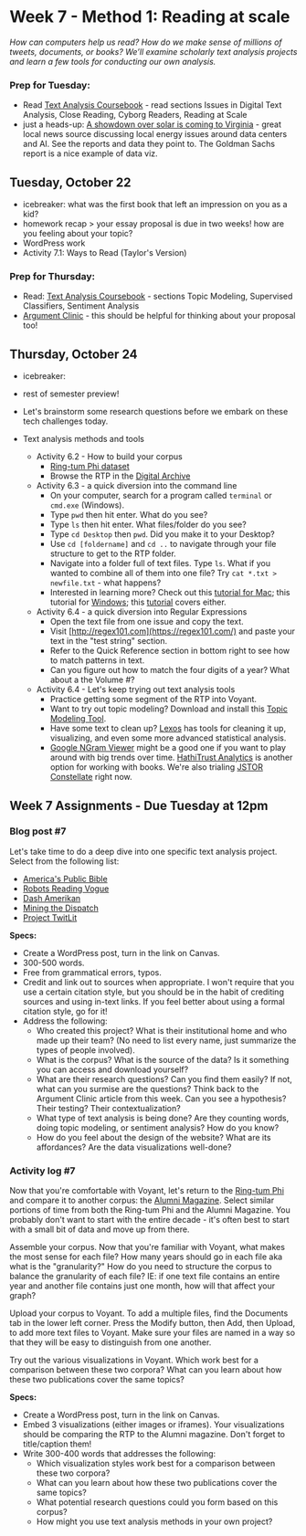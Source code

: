 # Week 7 - Method 1: Reading at scale
*How can computers help us read? How do we make sense of millions of tweets, documents, or books? We’ll examine scholarly text analysis projects and learn a few tools for conducting our own analysis.*

### Prep for Tuesday:

* Read [Text Analysis Coursebook](http://walshbr.com/textanalysiscoursebook/) - read sections Issues in Digital Text Analysis, Close Reading, Cyborg Readers, Reading at Scale
* just a heads-up: [A showdown over solar is coming to Virginia](https://cardinalnews.org/2024/10/21/a-showdown-over-solar-is-coming-to-virginia/) - great local news source discussing local energy issues around data centers and AI. See the reports and data they point to. The Goldman Sachs report is a nice example of data viz.

## Tuesday, October 22

* icebreaker: what was the first book that left an impression on you as a kid? 
* homework recap > your essay proposal is due in two weeks! how are you feeling about your topic? 
* WordPress work
* Activity 7.1: Ways to Read (Taylor's Version)

### Prep for Thursday:
* Read: [Text Analysis Coursebook](http://walshbr.com/textanalysiscoursebook/) -  sections Topic Modeling, Supervised Classifiers, Sentiment Analysis
* [Argument Clinic](https://web.archive.org/web/20220122103133/http://scottbot.net/argument-clinic/) - this should be helpful for thinking about your proposal too!


## Thursday, October 24

* icebreaker: 
* rest of semester preview!
* Let's brainstorm some research questions before we embark on these tech challenges today.

* Text analysis methods and tools 
	* Activity 6.2 - How to build your corpus
		* [Ring-tum Phi dataset](https://github.com/wludh/dataset-RingtumPhi) 
		* Browse the RTP in the [Digital Archive](https://digitalarchive.wlu.edu/islandora/ring-tum-phi)
	* Activity 6.3 - a quick diversion into the command line 
		* On your computer, search for a program called `terminal` or `cmd.exe` (Windows).
		* Type `pwd` then hit enter. What do you see? 
		* Type `ls` then hit enter. What files/folder do you see? 
		* Type `cd Desktop` then `pwd`. Did you make it to your Desktop?
		* Use `cd [foldername]` and `cd ..` to navigate through your file structure to get to the RTP folder.
		* Navigate into a folder full of text files. Type `ls`. What if you wanted to combine all of them into one file? Try `cat *.txt > newfile.txt` - what happens? 
		* Interested in learning more? Check out this [tutorial for Mac](http://programminghistorian.org/lessons/intro-to-bash); this tutorial for [Windows](http://programminghistorian.org/lessons/intro-to-powershell); this [tutorial](https://learnrubythehardway.org/book/appendixa.html) covers either. 
	* Activity 6.4 - a quick diversion into Regular Expressions
		* Open the text file from one issue and copy the text.
		* Visit [http://regex101.com](https://regex101.com/) and paste your text in the "test string" section.
		* Refer to the Quick Reference section in bottom right to see how to match patterns in text. 
		* Can you figure out how to match the four digits of a year? What about a the Volume #? 
	* Activity 6.4 - Let's keep trying out text analysis tools
		* Practice getting some segment of the RTP into Voyant. 
		* Want to try out topic modeling? Download and install this [Topic Modeling Tool](https://github.com/senderle/topic-modeling-tool).
		* Have some text to clean up? [Lexos](http://lexos.wheatoncollege.edu/upload) has tools for cleaning it up, visualizing, and even some more advanced statistical analysis. 
		* [Google NGram Viewer](https://books.google.com/ngrams) might be a good one if you want to play around with big trends over time. [HathiTrust Analytics](http://analytics.hathitrust.org/) is another option for working with books. We're also trialing [JSTOR Constellate](https://constellate.org/) right now.



## Week 7 Assignments - Due Tuesday at 12pm


### Blog post #7
Let's take time to do a deep dive into one specific text analysis project. Select from the following list:

* [America's Public Bible](https://americaspublicbible.org/)
* [Robots Reading Vogue](http://dh.library.yale.edu/projects/vogue/)
* [Dash Amerikan](http://dashamerikan.scholarslab.org/)
* [Mining the Dispatch](https://dsl.richmond.edu/dispatch/)
* [Project TwitLit](https://twitlit.github.io/)

**Specs:** 

* Create a WordPress post, turn in the link on Canvas.
* 300-500 words. 
* Free from grammatical errors, typos. 
* Credit and link out to sources when appropriate. I won't require that you use a certain citation style, but you should be in the habit of crediting sources and using in-text links. If you feel better about using a formal citation style, go for it! 
* Address the following:
	* Who created this project? What is their institutional home and who made up their team? (No need to list every name, just summarize the types of people involved). 
	* What is the corpus? What is the source of the data? Is it something you can access and download yourself?
	* What are their research questions? Can you find them easily? If not, what can you surmise are the questions? Think back to the Argument Clinic article from this week. Can you see a hypothesis? Their testing? Their contextualization? 
	* What type of text analysis is being done? Are they counting words, doing topic modeling, or sentiment analysis? How do you know? 
	* How do you feel about the design of the website? What are its affordances? Are the data visualizations well-done? 

### Activity log #7 

Now that you're comfortable with Voyant, let's return to the [Ring-tum Phi](https://github.com/wludh/dataset-ringtumPhi) and compare it to another corpus: the [Alumni Magazine](https://github.com/wludh/dataset-AlumniMagazine). Select similar portions of time from both the Ring-tum Phi and the Alumni Magazine. You probably don't want to start with the entire decade - it's often best to start with a small bit of data and move up from there.

Assemble your corpus. Now that you're familiar with Voyant, what makes the most sense for each file? How many years should go in each file aka what is the "granularity?" How do you need to structure the corpus to balance the granularity of each file? IE: if one text file contains an entire year and another file contains just one month, how will that affect your graph?

Upload your corpus to Voyant. To add a multiple files, find the Documents tab in the lower left corner. Press the Modify button, then Add, then Upload, to add more text files to Voyant. Make sure your files are named in a way so that they will be easy to distinguish from one another.

Try out the various visualizations in Voyant. Which work best for a comparison between these two corpora? What can you learn about how these two publications cover the same topics? 

**Specs:** 

* Create a WordPress post, turn in the link on Canvas.
* Embed 3 visualizations (either images or iframes). Your visualizations should be comparing the RTP to the Alumni magazine. Don't forget to title/caption them! 
* Write 300-400 words that addresses the following:
	* Which visualization styles work best for a comparison between these two corpora?
	* What can you learn about how these two publications cover the same topics?
	* What potential research questions could you form based on this corpus? 
	* How might you use text analysis methods in your own project?
